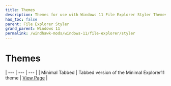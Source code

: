 ```yaml
---
title: Themes
description: Themes for use with Windows 11 File Explorer Styler Themes
has_toc: false
parent: File Explorer Styler
grand_parent: Windows 11
permalink: /windhawk-mods/windows-11/file-explorer/styler
---
```


Themes
=======================================


| --- | --- | --- |
| Minimal Tabbed | Tabbed version of the Minimal Explorer11 theme | [View Page][MinimalTabbed] |  

<!-- ///////////////////////////////////////////////////////////////////////////////////////////////////////////////////////////////////////////////////// -->

[MinimalTabbed]: /windhawk-mods/windows-11/file-explorer-styler/themes/minimal-tabbed

<!-- ///////////////////////////////////////////////////////////////////////////////////////////////////////////////////////////////////////////////////// -->
